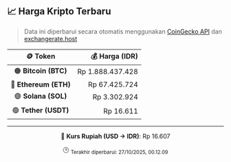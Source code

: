 

<!-- HARGA_KRIPTO -->
## 📈 Harga Kripto Terbaru

> Data ini diperbarui secara otomatis menggunakan [CoinGecko API](https://www.coingecko.com/) dan [exchangerate.host](https://exchangerate.host/)

<div align="center">

| 🪙 Token | 💰 Harga (IDR) |
|:------:|---------------:|
| 🟠 **Bitcoin (BTC)**   | Rp 1.888.437.428 |
| 🔵 **Ethereum (ETH)**  | Rp 67.425.724 |
| 🟣 **Solana (SOL)**    | Rp 3.302.924 |
| 🟢 **Tether (USDT)**   | Rp 16.611 |

---

💱 **Kurs Rupiah (USD → IDR)**: Rp 16.607

🕒 <sub>Terakhir diperbarui: 27/10/2025, 00.12.09</sub>

</div>
<!-- /HARGA_KRIPTO -->